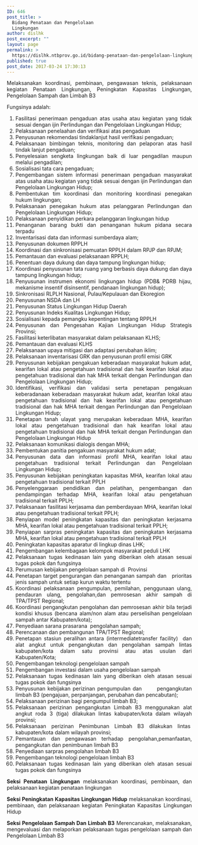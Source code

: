 ```yaml
---
ID: 646
post_title: >
  Bidang Penataan dan Pengelolaan
  Lingkungan
author: dislhk
post_excerpt: ""
layout: page
permalink: >
  https://dislhk.ntbprov.go.id/bidang-penataan-dan-pengelolaan-lingkungan/
published: true
post_date: 2017-03-24 17:30:13
---
```

<p style="text-align: justify;">Melaksanakan koordinasi, pembinaan, pengawasan teknis, pelaksanaan kegiatan Penataan Lingkungan, Peningkatan Kapasitas Lingkungan, Pengelolaan Sampah dan Limbah B3</p>
<p style="text-align: justify;">Fungsinya adalah:</p>

<ol style="text-align: justify;">
 	<li>Fasilitasi penerimaan pengaduan atas usaha atau kegiatan yang tidak sesuai dengan ijin Perlindungan dan Pengelolaan Lingkungan Hidup;</li>
 	<li>Pelaksanaan penelaahan dan verifikasi atas pengaduan</li>
 	<li>Penyusunan rekomendasi tindaklanjut hasil verifikasi pengaduan;</li>
 	<li>Pelaksanaan bimbingan teknis, monitoring dan pelaporan atas hasil tindak lanjut pengaduan;</li>
 	<li>Penyelesaian sengketa lingkungan baik di luar pengadilan maupun melalui pengadilan;</li>
 	<li>Sosialisasi tata cara pengaduan;</li>
 	<li>Pengembangan sistem informasi penerimaan pengaduan masyarakat atas usaha atau kegiatan yang tidak sesuai dengan ijin Perlindungan dan Pengelolaan Lingkungan Hidup;</li>
 	<li>Pembentukan tim koordinasi dan monitoring koordinasi penegakan hukum lingkungan;</li>
 	<li>Pelaksanaan penegakan hukum atas pelanggaran Perlindungan dan Pengelolaan Lingkungan Hidup;</li>
 	<li>Pelaksanaan penyidikan perkara pelanggaran lingkungan hidup</li>
 	<li>Penanganan barang bukti dan penanganan hukum pidana secara terpadu</li>
 	<li>Inventarisasi data dan informasi sumberdaya alam;</li>
 	<li>Penyusunan dokumen RPPLH</li>
 	<li>Koordinasi dan sinkronisasi pemuatan RPPLH dalam RPJP dan RPJM;</li>
 	<li>Pemantauan dan evaluasi pelaksanaan RPPLH;</li>
 	<li>Penentuan daya dukung dan daya tampung lingkungan hidup;</li>
 	<li>Koordinasi penyusunan tata ruang yang berbasis daya dukung dan daya tampung lingkungan hidup;</li>
 	<li>Penyusunan instrumen ekonomi lingkungan hidup (PDB&amp; PDRB hijau, mekanisme insentif disinsentif, pendanaan lingkungan hidup);</li>
 	<li>Sinkronisasi RLPLH Nasional, Pulau/Kepulauan dan Ekoregion</li>
 	<li>Penyusunan NSDA dan LH</li>
 	<li>Penyusunan Status Lingkungan Hidup Daerah</li>
 	<li>Penyusunan Indeks Kualitas Lingkungan Hidup;</li>
 	<li>Sosialisasi kepada pemangku kepentingan tentang RPPLH</li>
 	<li>Penyusunan dan Pengesahan Kajian Lingkungan Hidup Strategis Provinsi;</li>
 	<li>Fasilitasi keterlibatan masyarakat dalam pelaksanaan KLHS;</li>
 	<li>Pemantauan dan evaluasi KLHS</li>
 	<li>Pelaksanaan upaya mitigasi dan adaptasi perubahan iklim;</li>
 	<li>Pelaksanaan inventarisasi GRK dan penyusunan profil emisi GRK</li>
 	<li>Penyusunan kebijakan pengakuan keberadaan masyarakat hukum adat, kearifan lokal atau pengetahuan tradisional dan hak kearifan lokal atau pengetahuan tradisional dan hak MHA terkait dengan Perlindungan dan Pengelolaan Lingkungan Hidup;</li>
 	<li>Identifikasi, verifikasi dan validasi serta penetapan pengakuan keberadanaan keberadaan masyarakat hukum adat, kearifan lokal atau pengetahuan tradisional dan hak kearifan lokal atau pengetahuan tradisional dan hak MHA terkait dengan Perlindungan dan Pengelolaan Lingkungan Hidup;</li>
 	<li>Penetapan tanah ulayat yang merupakan keberadaan MHA, kearifan lokal atau pengetahuan tradisional dan hak kearifan lokal atau pengetahuan tradisional dan hak MHA terkait dengan Perlindungan dan Pengelolaan Lingkungan Hidup</li>
 	<li>Pelaksanaan komunikasi dialogis dengan MHA;</li>
 	<li>Pembentukan panitia pengakuan masyarakat hukum adat;</li>
 	<li>Penyusunan data dan informasi profil MHA, kearifan lokal atau pengetahuan tradisional terkait Perlindungan dan Pengelolaan Lingkungan Hidup;</li>
 	<li>Penyusunan kebijakan peningkatan kapasitas MHA, kearifan lokal atau pengetahuan tradisional terkait PPLH</li>
 	<li>Penyelenggaraan pendidikan dan pelatihan, pengembangan dan pendampingan terhadap MHA, kearifan lokal atau pengetahuan tradisional terkait PPLH;</li>
 	<li>Pelaksanaan fasilitasi kerjasama dan pemberdayaan MHA, kearifan lokal atau pengetahuan tradisional terkait PPLH;</li>
 	<li>Penyiapan model peningkatan kapasitas dan peningkatan kerjasama MHA, kearifan lokal atau pengetahuan tradisional terkait PPLH;</li>
 	<li>Penyiapan sarpras peningkatan kapasitas dan peningkatan kerjasama MHA, kearifan lokal atau pengetahuan tradisional terkait PPLH</li>
 	<li>Peningkatan kapasitas aparatur di lingkup dinas LHK;</li>
 	<li>Pengembangan kelembagaan kelompok masyarakat peduli LHK</li>
 	<li>Pelaksanaan tugas kedinasan lain yang diberikan oleh atasan sesuai tugas pokok dan fungsinya</li>
 	<li>Perumusan kebijakan pengelolaan sampah di&nbsp; Provinsi</li>
 	<li>Penetapan target pengurangan dan penanganan sampah dan&nbsp;&nbsp; prioritas jenis sampah untuk setiap kurun waktu tertentu</li>
 	<li>Koordinasi pelaksanaan pengumpulan, pemilahan, penggunaan ulang, pendauran ulang, pengolahan,dan pemrosesan akhir sampah di TPA/TPST Regional;</li>
 	<li>Koordinasi pengangkutan pengolahan dan pemrosesan akhir bila terjadi kondisi khusus (bencana alam/non alam atau perselisihan pengelolaan sampah antar Kabupaten/kota);</li>
 	<li>Penyediaan sarana prasarana&nbsp; pengolahan sampah;</li>
 	<li>Perencanaan dan pembangunan TPA/TPST Regional;</li>
 	<li>Penetapan stasiun peralihan antara (intermediatetransfer facility)&nbsp; dan alat angkut untuk pengangkutan dan pengolahan sampah lintas kabupaten/kota dalam satu provinsi atau atas usulan dari Kabupaten/Kota;</li>
 	<li>Pengembangan teknologi pengelolaan sampah</li>
 	<li>Pengembangan investasi dalam usaha pengelolaan sampah</li>
 	<li>Pelaksanaan tugas kedinasan lain yang diberikan oleh atasan sesuai tugas pokok dan fungsinya</li>
 	<li>Penyusunan kebijakan perizinan pengumpulan dan&nbsp;&nbsp;&nbsp;&nbsp;&nbsp;&nbsp; pengangkutan limbah B3 (pengajuan, perpanjangan, perubahan dan pencabutan);</li>
 	<li>Pelaksanaan perizinan bagi pengumpul limbah B3;</li>
 	<li>Pelaksanaan perizinan pengangkutan Limbah B3 menggunakan alat angkut roda 3 (tiga) dilakukan lintas kabupaten/kota dalam wilayah provinsi;</li>
 	<li>Pelaksanaan perizinan Penimbunan Limbah B3 dilakukan lintas&nbsp; kabupaten/kota dalam wilayah provinsi;</li>
 	<li>Pemantauan dan pengawasan terhadap pengolahan,pemanfaatan, pengangkutan dan penimbunan limbah B3</li>
 	<li>Penyediaan sarpras pengolahan limbah B3</li>
 	<li>Pengembangan teknologi pengelolaan limbah B3</li>
 	<li>Pelaksanaan tugas kedinasan lain yang diberikan oleh atasan sesuai tugas pokok dan fungsinya</li>
</ol>
<p style="text-align: justify;"><strong>Seksi Penataan Lingkungan</strong>
melaksanakan koordinasi, pembinaan, dan pelaksanaan kegiatan penataan lingkungan</p>
<p style="text-align: justify;"><strong>Seksi Peningkatan Kapasitas Lingkungan Hidup</strong>
melaksanakan koordinasi, pembinaan, dan pelaksanaan kegiatan Peningkatan Kapasitas Lingkungan Hidup</p>
<p style="text-align: justify;"><strong>Seksi Pengelolaan Sampah Dan Limbah B3</strong>
Merencanakan, melaksanakan, mengevaluasi dan melaporkan pelaksanaan tugas pengelolaan sampah dan Pengelolaan Limbah B3</p>